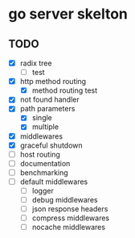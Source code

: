 # go server skelton

## TODO
- [x] radix tree
    - [ ] test
- [x] http method routing
    - [x] method routing test
- [x] not found handler
- [x] path parameters
    - [x] single
    - [x] multiple
- [x] middlewares
- [x] graceful shutdown
- [ ] host routing
- [ ] documentation
- [ ] benchmarking
- [ ] default middlewares
    - [ ] logger
    - [ ] debug middlewares
    - [ ] json response headers
    - [ ] compress middlewares
    - [ ] nocache middlewares
